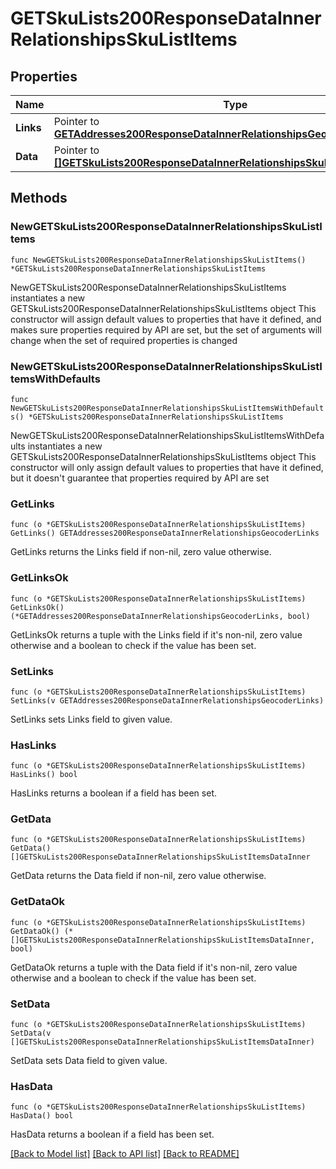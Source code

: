 # GETSkuLists200ResponseDataInnerRelationshipsSkuListItems

## Properties

Name | Type | Description | Notes
------------ | ------------- | ------------- | -------------
**Links** | Pointer to [**GETAddresses200ResponseDataInnerRelationshipsGeocoderLinks**](GETAddresses200ResponseDataInnerRelationshipsGeocoderLinks.md) |  | [optional] 
**Data** | Pointer to [**[]GETSkuLists200ResponseDataInnerRelationshipsSkuListItemsDataInner**](GETSkuLists200ResponseDataInnerRelationshipsSkuListItemsDataInner.md) |  | [optional] 

## Methods

### NewGETSkuLists200ResponseDataInnerRelationshipsSkuListItems

`func NewGETSkuLists200ResponseDataInnerRelationshipsSkuListItems() *GETSkuLists200ResponseDataInnerRelationshipsSkuListItems`

NewGETSkuLists200ResponseDataInnerRelationshipsSkuListItems instantiates a new GETSkuLists200ResponseDataInnerRelationshipsSkuListItems object
This constructor will assign default values to properties that have it defined,
and makes sure properties required by API are set, but the set of arguments
will change when the set of required properties is changed

### NewGETSkuLists200ResponseDataInnerRelationshipsSkuListItemsWithDefaults

`func NewGETSkuLists200ResponseDataInnerRelationshipsSkuListItemsWithDefaults() *GETSkuLists200ResponseDataInnerRelationshipsSkuListItems`

NewGETSkuLists200ResponseDataInnerRelationshipsSkuListItemsWithDefaults instantiates a new GETSkuLists200ResponseDataInnerRelationshipsSkuListItems object
This constructor will only assign default values to properties that have it defined,
but it doesn't guarantee that properties required by API are set

### GetLinks

`func (o *GETSkuLists200ResponseDataInnerRelationshipsSkuListItems) GetLinks() GETAddresses200ResponseDataInnerRelationshipsGeocoderLinks`

GetLinks returns the Links field if non-nil, zero value otherwise.

### GetLinksOk

`func (o *GETSkuLists200ResponseDataInnerRelationshipsSkuListItems) GetLinksOk() (*GETAddresses200ResponseDataInnerRelationshipsGeocoderLinks, bool)`

GetLinksOk returns a tuple with the Links field if it's non-nil, zero value otherwise
and a boolean to check if the value has been set.

### SetLinks

`func (o *GETSkuLists200ResponseDataInnerRelationshipsSkuListItems) SetLinks(v GETAddresses200ResponseDataInnerRelationshipsGeocoderLinks)`

SetLinks sets Links field to given value.

### HasLinks

`func (o *GETSkuLists200ResponseDataInnerRelationshipsSkuListItems) HasLinks() bool`

HasLinks returns a boolean if a field has been set.

### GetData

`func (o *GETSkuLists200ResponseDataInnerRelationshipsSkuListItems) GetData() []GETSkuLists200ResponseDataInnerRelationshipsSkuListItemsDataInner`

GetData returns the Data field if non-nil, zero value otherwise.

### GetDataOk

`func (o *GETSkuLists200ResponseDataInnerRelationshipsSkuListItems) GetDataOk() (*[]GETSkuLists200ResponseDataInnerRelationshipsSkuListItemsDataInner, bool)`

GetDataOk returns a tuple with the Data field if it's non-nil, zero value otherwise
and a boolean to check if the value has been set.

### SetData

`func (o *GETSkuLists200ResponseDataInnerRelationshipsSkuListItems) SetData(v []GETSkuLists200ResponseDataInnerRelationshipsSkuListItemsDataInner)`

SetData sets Data field to given value.

### HasData

`func (o *GETSkuLists200ResponseDataInnerRelationshipsSkuListItems) HasData() bool`

HasData returns a boolean if a field has been set.


[[Back to Model list]](../README.md#documentation-for-models) [[Back to API list]](../README.md#documentation-for-api-endpoints) [[Back to README]](../README.md)


